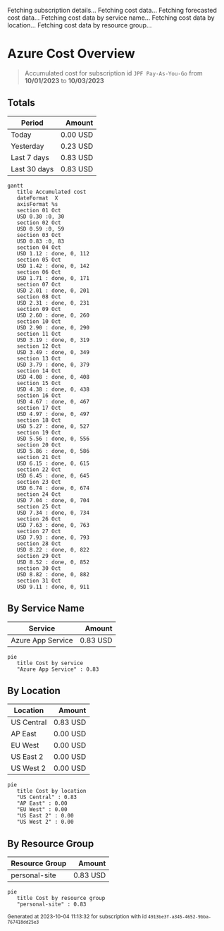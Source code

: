 Fetching subscription details...
Fetching cost data...
Fetching forecasted cost data...
Fetching cost data by service name...
Fetching cost data by location...
Fetching cost data by resource group...
# Azure Cost Overview

> Accumulated cost for subscription id `JPF Pay-As-You-Go` from **10/01/2023** to **10/03/2023**

## Totals

|Period|Amount|
|---|---:|
|Today|0.00 USD|
|Yesterday|0.23 USD|
|Last 7 days|0.83 USD|
|Last 30 days|0.83 USD|

```mermaid
gantt
   title Accumulated cost
   dateFormat  X
   axisFormat %s
   section 01 Oct
   USD 0.30 :0, 30
   section 02 Oct
   USD 0.59 :0, 59
   section 03 Oct
   USD 0.83 :0, 83
   section 04 Oct
   USD 1.12 : done, 0, 112
   section 05 Oct
   USD 1.42 : done, 0, 142
   section 06 Oct
   USD 1.71 : done, 0, 171
   section 07 Oct
   USD 2.01 : done, 0, 201
   section 08 Oct
   USD 2.31 : done, 0, 231
   section 09 Oct
   USD 2.60 : done, 0, 260
   section 10 Oct
   USD 2.90 : done, 0, 290
   section 11 Oct
   USD 3.19 : done, 0, 319
   section 12 Oct
   USD 3.49 : done, 0, 349
   section 13 Oct
   USD 3.79 : done, 0, 379
   section 14 Oct
   USD 4.08 : done, 0, 408
   section 15 Oct
   USD 4.38 : done, 0, 438
   section 16 Oct
   USD 4.67 : done, 0, 467
   section 17 Oct
   USD 4.97 : done, 0, 497
   section 18 Oct
   USD 5.27 : done, 0, 527
   section 19 Oct
   USD 5.56 : done, 0, 556
   section 20 Oct
   USD 5.86 : done, 0, 586
   section 21 Oct
   USD 6.15 : done, 0, 615
   section 22 Oct
   USD 6.45 : done, 0, 645
   section 23 Oct
   USD 6.74 : done, 0, 674
   section 24 Oct
   USD 7.04 : done, 0, 704
   section 25 Oct
   USD 7.34 : done, 0, 734
   section 26 Oct
   USD 7.63 : done, 0, 763
   section 27 Oct
   USD 7.93 : done, 0, 793
   section 28 Oct
   USD 8.22 : done, 0, 822
   section 29 Oct
   USD 8.52 : done, 0, 852
   section 30 Oct
   USD 8.82 : done, 0, 882
   section 31 Oct
   USD 9.11 : done, 0, 911
```

## By Service Name

|Service|Amount|
|---|---:|
|Azure App Service|0.83 USD|

```mermaid
pie
   title Cost by service
   "Azure App Service" : 0.83
```

## By Location

|Location|Amount|
|---|---:|
|US Central|0.83 USD|
|AP East|0.00 USD|
|EU West|0.00 USD|
|US East 2|0.00 USD|
|US West 2|0.00 USD|

```mermaid
pie
   title Cost by location
   "US Central" : 0.83
   "AP East" : 0.00
   "EU West" : 0.00
   "US East 2" : 0.00
   "US West 2" : 0.00
```

## By Resource Group

|Resource Group|Amount|
|---|---:|
|personal-site|0.83 USD|

```mermaid
pie
   title Cost by resource group
   "personal-site" : 0.83
```

<sup>Generated at 2023-10-04 11:13:32 for subscription with id `4913be3f-a345-4652-9bba-767418dd25e3`</sup>

